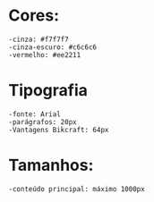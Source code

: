 # Cores:
    -cinza: #f7f7f7
    -cinza-escuro: #c6c6c6
    -vermelho: #ee2211
# Tipografia
    -fonte: Arial
    -parágrafos: 20px
    -Vantagens Bikcraft: 64px
# Tamanhos: 
    -conteúdo principal: máximo 1000px